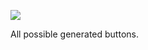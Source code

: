 ![](https://db-feed.s3.amazonaws.com/legacy/Screen_Shot_2017-07-09_at_4_34_01_PM-1499632502926.png)

All possible generated buttons.
